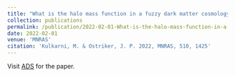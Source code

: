 ```yaml
---
title: "What is the halo mass function in a fuzzy dark matter cosmology?"
collection: publications
permalink: /publication/2022-02-01-What-is-the-halo-mass-function-in-a-fuzzy-dark-matter-cosmology
date: 2022-02-01
venue: 'MNRAS'
citation: 'Kulkarni, M. & Ostriker, J. P. 2022, MNRAS, 510, 1425'
---
```

Visit [ADS](https://ui.adsabs.harvard.edu/abs/2022MNRAS.510.1425K/abstract) for the paper.